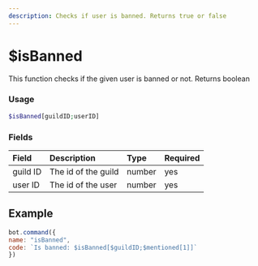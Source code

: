 ```yaml
---
description: Checks if user is banned. Returns true or false
---
```


# $isBanned

This function checks if the given user is banned or not. Returns boolean

### Usage
```php
$isBanned[guildID;userID]
```
### Fields
| Field | Description | Type | Required |
| :--- | :--- | :--- | :--- |
| guild ID | The id of the guild | number | yes |
| user ID | The id of the user | number | yes |

## Example

```javascript
bot.command({
name: "isBanned",
code: `Is banned: $isBanned[$guildID;$mentioned[1]]`
})
```

